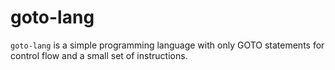 # goto-lang
`goto-lang` is a simple programming language with only GOTO statements for control flow and a small set of instructions.

